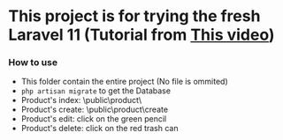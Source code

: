 # This project is for trying the fresh Laravel 11 (Tutorial from [This video](https://www.youtube.com/watch?v=q7yDWntvh74))

### How to use
- This folder contain the entire project (No file is ommited)
- `php artisan migrate` to get the Database
- Product's index: \public\product\
- Product's create: \public\product\create
- Product's edit: click on the green pencil
- Product's delete: click on the red trash can

